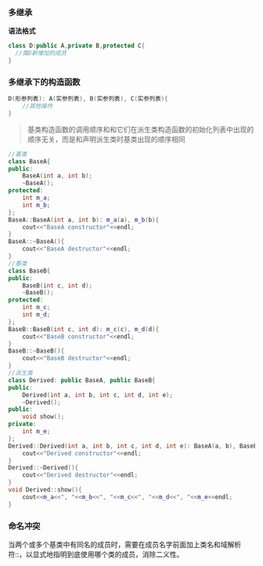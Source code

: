 ### 多继承

**语法格式**

```c++
class D:public A,private B,protected C{
  //类D新增加的成员
}
```

### 多继承下的构造函数

```c++
D(形参列表): A(实参列表), B(实参列表), C(实参列表){
    //其他操作
}
```

> 基类构造函数的调用顺序和和它们在派生类构造函数的初始化列表中出现的顺序无关，而是和声明派生类时基类出现的顺序相同

```c++
//基类
class BaseA{
public:
    BaseA(int a, int b);
    ~BaseA();
protected:
    int m_a;
    int m_b;
};
BaseA::BaseA(int a, int b): m_a(a), m_b(b){
    cout<<"BaseA constructor"<<endl;
}
BaseA::~BaseA(){
    cout<<"BaseA destructor"<<endl;
}
//基类
class BaseB{
public:
    BaseB(int c, int d);
    ~BaseB();
protected:
    int m_c;
    int m_d;
};
BaseB::BaseB(int c, int d): m_c(c), m_d(d){
    cout<<"BaseB constructor"<<endl;
}
BaseB::~BaseB(){
    cout<<"BaseB destructor"<<endl;
}
//派生类
class Derived: public BaseA, public BaseB{
public:
    Derived(int a, int b, int c, int d, int e);
    ~Derived();
public:
    void show();
private:
    int m_e;
};
Derived::Derived(int a, int b, int c, int d, int e): BaseA(a, b), BaseB(c, d), m_e(e){
    cout<<"Derived constructor"<<endl;
}
Derived::~Derived(){
    cout<<"Derived destructor"<<endl;
}
void Derived::show(){
    cout<<m_a<<", "<<m_b<<", "<<m_c<<", "<<m_d<<", "<<m_e<<endl;
}
```

### 命名冲突

当两个或多个基类中有同名的成员时，需要在成员名字前面加上类名和域解析符::，以显式地指明到底使用哪个类的成员，消除二义性。

